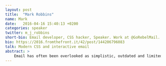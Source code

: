 ```yaml
---
layout: post
title:  "Mark Robbins"
name: Mark
date:   2016-04-16 15:40:13 +0200
categories: speaker
twitter: m_j_robbins
short-bio: Email developer, CSS hacker, Speaker. Work at @GoRebelMail. Views are largely stolen and passed off as my own. Also found at @2stringslim and @deadwhisky.
bio: https://2016.fromthefront.it/42/post/144206796083
talk: Modern CSS and interactive email
abstract: >
    Email has often been overlooked as simplistic, outdated and limited but with modern webkit based email clients accounting for over 60% of opens the possibilities have really opened up. The new age of email is a fully interactive experience based in modern CSS (with a solid fallback for Outlook).We'll look over the code behind some of these new experiences we can offer in emails, such as (but not limited to): image galleries, price calculations, hotspots, animation and checkout.
---
```

